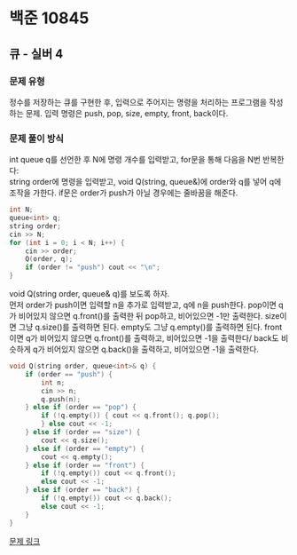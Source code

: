 # 백준 10845
## 큐 - 실버 4
### 문제 유형

정수를 저장하는 큐를 구현한 후, 입력으로 주어지는 명령을 처리하는 프로그램을 작성하는 문제.
입력 명령은 push, pop, size, empty, front, back이다.

### 문제 풀이 방식

int queue q를 선언한 후 N에 명령 개수를 입력받고, for문을 통해 다음을 N번 반복한다:   
string order에 명령을 입력받고, void Q(string, queue<int>&)에 order와 q를 넣어 q에 조작을 가한다. if문은 order가 push가 아닐 경우에는 줄바꿈을 해준다.
~~~cpp
int N;
queue<int> q;
string order;
cin >> N;
for (int i = 0; i < N; i++) {
    cin >> order;
    Q(order, q);
    if (order != "push") cout << "\n";
}
~~~

void Q(string order, queue<int>& q)를 보도록 하자.   
먼저 order가 push이면 입력할 n을 추가로 입력받고, q에 n을 push한다.
pop이면 q가 비어있지 않으면 q.front()를 출력한 뒤 pop하고, 비어있으면 -1만 출력한다.
size이면 그냥 q.size()를 출력하면 된다.
empty도 그냥 q.empty()를 출력하면 된다.
front이면 q가 비어있지 않으면 q.front()를 출력하고, 비어있으면 -1을 출력한다/
back도 비슷하게 q가 비어있지 않으면 q.back()을 출력하고, 비어있으면 -1을 출력한다.
~~~cpp
void Q(string order, queue<int>& q) {
    if (order == "push") {
        int n;
        cin >> n;
        q.push(n);
    } else if (order == "pop") {
        if (!q.empty()) { cout << q.front(); q.pop();
        } else cout << -1;
    } else if (order == "size") {
        cout << q.size();
    } else if (order == "empty") {
        cout << q.empty();
    } else if (order == "front") {
        if (!q.empty()) cout << q.front();
        else cout << -1;
    } else if (order == "back") {
        if (!q.empty()) cout << q.back();
        else cout << -1;
    }
}
~~~

[문제 링크](https://github.com/tyshim0118/BJ-Codes/blob/main/BJ10845.cpp)
